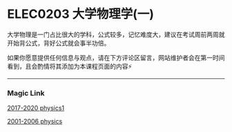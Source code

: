 
# ELEC0203 大学物理学(一)
大学物理是一门占比很大的学科，公式较多，记忆难度大，建议在考试周前两周就开始背公式，背好公式就会事半功倍。

如果你愿意提供任何信息与观点，请在下方评论区留言，网站维护者会在第一时间看到，且会酌情将其添加为本课程页面的内容⚡️

---

### Magic Link

[2017-2020 physics1](https://github.com/NKUSE-ICU/NKUSE.ICU/tree/main/resources/grade-1/ELEC0203/)


[2001-2006 physics](https://github.com/Alpaca10086zyys/NKUSE.ICU/tree/main/resources/grade-1/ELEC0205)
